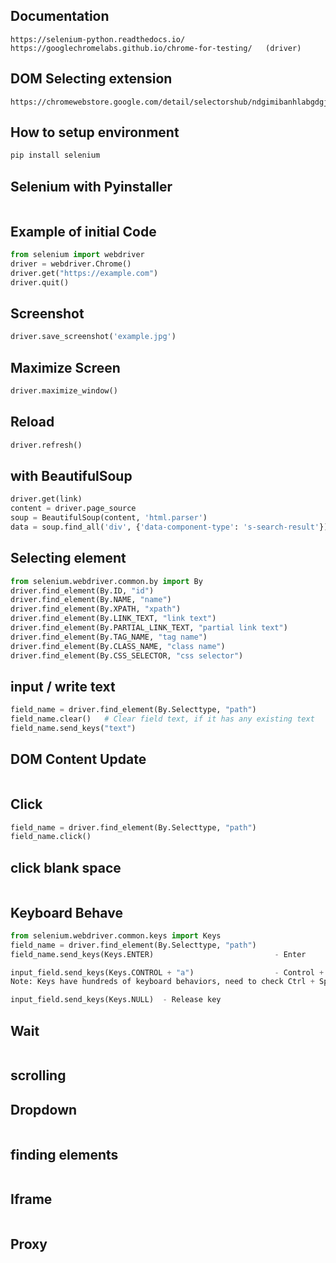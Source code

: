 ## Documentation
```
https://selenium-python.readthedocs.io/
https://googlechromelabs.github.io/chrome-for-testing/   (driver)
```
## DOM Selecting extension
```
https://chromewebstore.google.com/detail/selectorshub/ndgimibanhlabgdgjcpbbndiehljcpfh
```
## How to setup environment
```bash
pip install selenium
```
## Selenium with Pyinstaller
```bash

```
## Example of initial Code
```py
from selenium import webdriver
driver = webdriver.Chrome()
driver.get("https://example.com")
driver.quit()
```
## Screenshot
```py
driver.save_screenshot('example.jpg')
```
## Maximize Screen
```py
driver.maximize_window()
```
## Reload
```py
driver.refresh()
```
## with BeautifulSoup
```py
driver.get(link)
content = driver.page_source
soup = BeautifulSoup(content, 'html.parser')
data = soup.find_all('div', {'data-component-type': 's-search-result'})
```
## Selecting element
```py
from selenium.webdriver.common.by import By
driver.find_element(By.ID, "id")
driver.find_element(By.NAME, "name")
driver.find_element(By.XPATH, "xpath")
driver.find_element(By.LINK_TEXT, "link text")
driver.find_element(By.PARTIAL_LINK_TEXT, "partial link text")
driver.find_element(By.TAG_NAME, "tag name")
driver.find_element(By.CLASS_NAME, "class name")
driver.find_element(By.CSS_SELECTOR, "css selector")
```
## input / write text
```py
field_name = driver.find_element(By.Selecttype, "path")
field_name.clear()   # Clear field text, if it has any existing text
field_name.send_keys("text")
```
## DOM Content Update
```py

```
## Click
```py
field_name = driver.find_element(By.Selecttype, "path")
field_name.click()   
```
## click blank space
```py

```
## Keyboard Behave
```py
from selenium.webdriver.common.keys import Keys
field_name = driver.find_element(By.Selecttype, "path")
field_name.send_keys(Keys.ENTER)                           - Enter

input_field.send_keys(Keys.CONTROL + "a")                  - Control + A
Note: Keys have hundreds of keyboard behaviors, need to check Ctrl + Space - Pycharm

input_field.send_keys(Keys.NULL)  - Release key
```
## Wait
```py

``` 
## scrolling

## Dropdown
```py

```

## finding elements
```py

```
## Iframe
```py

```

## Proxy






